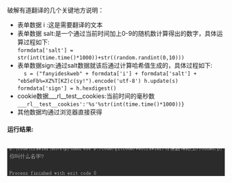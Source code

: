 破解有道翻译的几个关键地方说明：
- 表单数据 i :这是需要翻译的文本
- 表单数据 salt:是一个通过当前时间加上0-9的随机数计算得出的数字，具体运算过程如下:\
`formdata['salt'] = str(int(time.time()*1000))+str((random.randint(0,10)))`
- 表单数据sign:通过salt数据就该后通过计算哈希值生成的，具体过程如下:\
``  s = ("fanyideskweb" + formdata['i'] + formdata['salt'] + "ebSeFb%=XZ%T[KZ)c(sy!").encode('utf-8')
    h.update(s)
    formdata['sign'] = h.hexdigest()``
- cookie数据___rl__test__cookies:当前时间的毫秒数\
`___rl__test__cookies':'%s'%str(int(time.time()*1000))}`
- 其他数据均通过浏览器直接获得

#### 运行结果:
\
![运行结果](./运行结果.png "运行结果")
